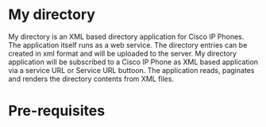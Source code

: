 # My directory

My directory is an XML based directory application for Cisco IP Phones. The application itself runs as a web service. The directory entries can be created in xml format and will be uploaded to the server. My directory application will be subscribed to a Cisco IP Phone as XML based application via a service URL or Service URL buttoon. The application reads, paginates and renders the directory contents from XML files.

# Pre-requisites


